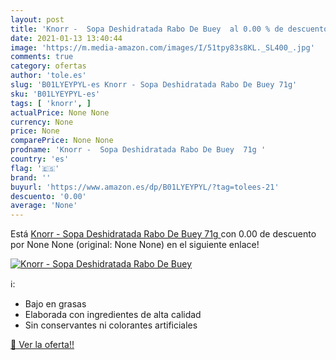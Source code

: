 ```yaml
---
layout: post
title: 'Knorr -  Sopa Deshidratada Rabo De Buey  al 0.00 % de descuento'
date: 2021-01-13 13:40:44
image: 'https://m.media-amazon.com/images/I/51tpy83s8KL._SL400_.jpg'
comments: true
category: ofertas
author: 'tole.es'
slug: 'B01LYEYPYL-es Knorr - Sopa Deshidratada Rabo De Buey 71g'
sku: 'B01LYEYPYL-es'
tags: [ 'knorr', ]
actualPrice: None None
currency: None
price: None
comparePrice: None None
prodname: 'Knorr -  Sopa Deshidratada Rabo De Buey  71g '
country: 'es'
flag: '🇪🇸'
brand: ''
buyurl: 'https://www.amazon.es/dp/B01LYEYPYL/?tag=tolees-21'
descuento: '0.00'
average: 'None'
---
```


Está [Knorr -  Sopa Deshidratada Rabo De Buey  71g ](https://www.amazon.es/dp/B01LYEYPYL/?tag=tolees-21) con 0.00 de descuento por None None (original: None None) en el siguiente enlace!

[![Knorr -  Sopa Deshidratada Rabo De Buey ](https://m.media-amazon.com/images/I/51tpy83s8KL._SL400_.jpg)](https://www.amazon.es/dp/B01LYEYPYL/?tag=tolees-21)

ℹ️:

- Bajo en grasas
- Elaborada con ingredientes de alta calidad
- Sin conservantes ni colorantes artificiales

[🛒 Ver la oferta!!](https://www.amazon.es/dp/B01LYEYPYL/?tag=tolees-21)
